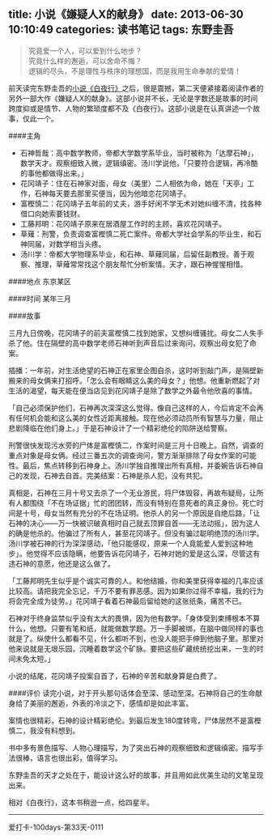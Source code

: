 title: 小说《嫌疑人X的献身》
date: 2013-06-30 10:10:49
categories: 读书笔记
tags: 东野圭吾
---
> 究竟爱一个人，可以爱到什么地步？  
究竟什么样的邂逅，可以舍命不悔？  
逻辑的尽头，不是理性与秩序的理想国，而是我用生命奉献的爱情！

前天读完东野圭吾的[小说《白夜行》](http://zipperary.com/2013/06/28/bai-ye-xing/)之后，很是震撼，第二天便紧接着阅读作者的另外一部大作《嫌疑人X的献身》。这部小说并不长，无论是字数还是故事的时间跨度抑或是情节、人物的繁琐度都不及《白夜行》。这部小说是在认真讲述一个故事，仅此一个。

<!--more-->

####主角
* 石神哲哉：高中数学教师，帝都大学数学系毕业，当时被称为「达摩石神」，数学天才。观察细致入微，逻辑缜密。汤川学说他，「只要符合逻辑，再冷酷的事他都做得出来。」
* 花冈靖子：住在石神家对面，母女（美里）二人相依为命，她在「天亭」工作，石神每天要去那里买便当，因为他暗恋花冈靖子。
* 富樫慎二：花冈靖子五年前的丈夫，游手好闲不学无术对她纠缠不清，找各种借口向她索要钱财。
* 工藤邦明：花冈靖子原来在居酒屋工作时的主顾，喜欢花冈靖子。
* 草薙：刑警，负责调查富樫慎二死亡案件。帝都大学社会学系的毕业生，和石神同届，对数学相当头疼。
* 汤川学：帝都大学物理系毕业，和石神、草薙同届，后留任副教授。善于观察、推理，草薙常常找这个朋友帮忙分析案情。天才，跟石神惺惺相惜。

####地点
东京某区

####时间
某年三月

####故事

三月九日傍晚，花冈靖子的前夫富樫慎二找到她家，又想纠缠骚扰。母女二人失手杀了他。住在隔壁的高中数学老师石神听到声音后过来询问，观察出母女犯了命案。

插播：一年前，对生活绝望的石神正在家里企图自杀，这时听到敲门声，是隔壁新搬来的母女俩来打招呼。「怎么会有眼睛这么美的母女？」他想。他重新燃起了对生活的渴望，每天能在便当店见到花冈靖子是除了数学之外最令他欣喜的事情。

「自己必须保护他们，石神再次深深这么觉得。像自己这样的人，今后肯定不会再有任何机会能和这么美的女性近距离接触。现在他必须动员所有智慧与力量，阻止悲剧降临在他们身上。」于是石神设计了一个精彩绝伦的陷阱送给警察。

刑警很快发现污水旁的尸体是富樫慎二，作案时间是三月十日晚上。自然，调查的重点对象是母女俩。经过三番五次的调查询问，警方渐渐排除了母女作案的可能性。最后，焦点转移到石神身上。汤川学独自推理出所有真相，并委婉告诉石神自己的发现，石神去自首。完美结案：石神是杀人犯，没有共犯。

真相是，石神在三月十号又去杀了一个无业游民，将尸体毁容，再故布疑局，让所有人都围绕「不在场证据」忙的团团转，而没有特别在意死者的真正身份。死亡时间是十号，母女当然有充分的不在场证明。他杀人的另一个原因是自绝后路，「让石神的决心——万一快被识破真相时自己就去顶罪自首——无法动摇」，因为这人的确是他杀的。他骗过了所有人，甚至花冈靖子。但没有骗过聪明绝顶的汤川学。汤川学被石神的行为深深感动，「他只能感叹，原来一个人竟能爱人爱到这种地步」。他觉得不应该隐瞒，他要告诉花冈靖子，石神对她的爱是这么深，尽管这有违石神的意愿，他还是这么做了。

「工藤邦明先生似乎是个诚实可靠的人。和他结婚，你和美里获得幸福的几率应该比较高。请把我完全忘记，千万不要有罪恶感。因为如果你过得不幸福，我的行为将会完全成为徒劳。」花冈靖子看着石神最后留给她的这张纸条，痛苦不已。

石神对于终身监禁似乎没有太大的畏惧，因为他有数学。「身体受到束缚根本不算什么，他想。只要有笔和纸，就能做数学题。万一手脚被绑，在脑中做同样的事也就是了。纵使什么都看不见，什么都听不到，也没人能把手伸到他脑子里。那里对他来说就是无垠乐园，沉睡着数学这个矿脉。要把这些矿藏统统挖出来，一生的时间未免太短。」

小说的结尾，花冈靖子投案自首了，石神的辛苦和献身算是白费了。

####评价
读完小说，对于开头那句话体会至深、感动至深。石神将自己的生命献身给了美丽的邂逅，外表的冷淡之下，感情却是如此丰富。

案情也很精彩，石神的设计精彩绝伦。到最后发生180度转弯，尸体居然不是富樫慎二，我没有料想到。

书中多有景色描写、人物心理描写，为了突出石神的观察细致和逻辑缜密。描写手法很棒，语言也很出彩，值得学习。

东野圭吾的天才之处在于，能设计这么好的故事，并且用如此优美生动的文笔呈现出来。

相对《白夜行》，这本书稍逊一点，给四星半。

---

爱打卡-100days-第33天-0111